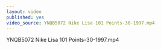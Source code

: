 ```yaml
---
layout: video
published: yes
video_source: YNQB5072 Nike Lisa 101 Points-30-1997.mp4
---
```

YNQB5072 Nike Lisa 101 Points-30-1997.mp4
